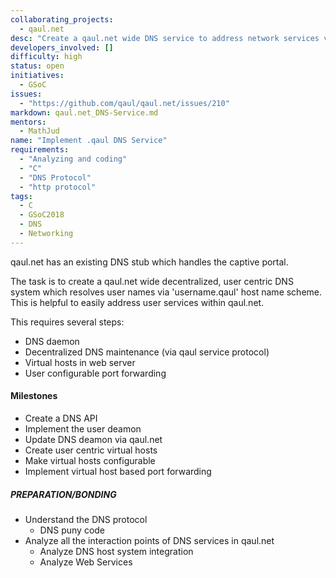 ```yaml
---
collaborating_projects:
  - qaul.net
desc: "Create a qaul.net wide DNS service to address network services via DNS"
developers_involved: []
difficulty: high
status: open
initiatives:
  - GSoC
issues:
  - "https://github.com/qaul/qaul.net/issues/210"
markdown: qaul.net_DNS-Service.md
mentors:
  - MathJud
name: "Implement .qaul DNS Service"
requirements:
  - "Analyzing and coding"
  - "C"
  - "DNS Protocol"
  - "http protocol"
tags:
  - C
  - GSoC2018
  - DNS
  - Networking
---
```


qaul.net has an existing DNS stub which handles the captive portal. 

The task is to create a qaul.net wide decentralized, user centric DNS system which resolves user names via 'username.qaul' host name scheme. This is helpful to easily address user services within qaul.net.

This requires several steps:
* DNS daemon
* Decentralized DNS maintenance (via qaul service protocol)
* Virtual hosts in web server
* User configurable port forwarding


#### Milestones

* Create a DNS API
* Implement the user deamon
* Update DNS deamon via qaul.net
* Create user centric virtual hosts
* Make virtual hosts configurable
* Implement virtual host based port forwarding


##### PREPARATION/BONDING

* Understand the DNS protocol
    * DNS puny code
* Analyze all the interaction points of DNS services in qaul.net
    * Analyze DNS host system integration
    * Analyze Web Services
